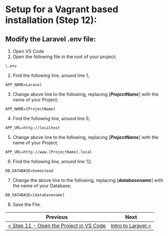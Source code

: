 # Setup for a Vagrant based installation (Step 12):

## Modify the Laravel .env file:

1. Open VS Code
2. Open the following file in the root of your project;

```
\.env
```

2. Find the following line, around line 1;

```
APP_NAME=Laravel
```

3. Change above line to the following, replacing [**_ProjectName_**] with the name of your Project;

```
APP_NAME=[ProjectName]
```

4. Find the following line, around line 5;

```
APP_URL=http://localhost
```

5. Change above line to the following, replacing [**_ProjectName_**] with the name of your Project;

```
APP_URL=http://www.[ProjectName].local
```

6. Find the following line, around line 12;

```
DB_DATABASE=homestead
```

7. Change the above line to the following, replacing [**_databasename_**] with the name of your Database;

```
DB_DATABASE=[databasename]
```

8. Save the File.

| Previous | Next |
| -------- | ---- |
| [< Step 11 - Open the Project in VS Code](vagrant-11.md) | [Intro to Laravel >](/SetupInstructions/Laravel/README.md) |